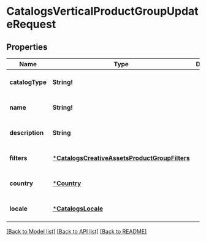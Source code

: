 # CatalogsVerticalProductGroupUpdateRequest

## Properties
Name | Type | Description | Notes
------------ | ------------- | ------------- | -------------
**catalogType** | **String!** |  | [optional] [default to null]
**name** | **String!** |  | [optional] [default to null]
**description** | **String** |  | [optional] [default to null]
**filters** | [***CatalogsCreativeAssetsProductGroupFilters**](CatalogsCreativeAssetsProductGroupFilters.md) |  | [optional] [default to null]
**country** | [***Country**](Country.md) |  | [optional] [default to null]
**locale** | [***CatalogsLocale**](CatalogsLocale.md) |  | [optional] [default to null]

[[Back to Model list]](../README.md#documentation-for-models) [[Back to API list]](../README.md#documentation-for-api-endpoints) [[Back to README]](../README.md)


